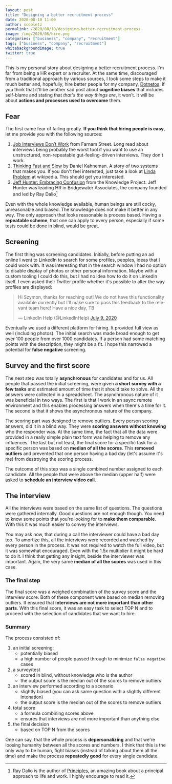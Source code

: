```yaml
---
layout: post
title: "Designing a better recruitment process"
date: 2020-08-10 11:00
author: scooletz
permalink: /2020/08/10/designing-better-recruitment-process
image: /img/2020/08/hire.png
categories: ["business", "company", "recruitment"]
tags: ["business", "company", "recruitment"]
whitebackgroundimage: true
twitter: true
---
```


This is my personal story about designing a better recruitment process. I'm far from being a HR expert or a recruiter. At the same time, discouraged from a traditional approach by various sources, I took some steps to make it much better and, hopefully, hire better people for my company, [Dotnetos](dotnetos.org). If you think that it'll be another sad post about **cognitive biases** that includes self-blame and stating that _that's the way things are_, it won't. It will be about **actions and processes used to overcome** them.

## Fear

The first came fear of failing greatly. **If you think that hiring people is easy**, let me provide you with the following sources:

1. [Job Interviews Don’t Work](https://fs.blog/2020/07/job-interviews) from Farnam Street. Long read about interviews being probably the worst tool if you want to use an unstructured, non-repeatable gut-feeling-driven interviews. They don't work.
1. [Thinking Fast and Slow](https://www.goodreads.com/book/show/11468377-thinking-fast-and-slow) by Daniel Kahneman. A story of two systems that makes you. If you don't feel interested, just take a look at [Linda Problem](https://en.wikipedia.org/wiki/Conjunction_fallacy) at wikipedia. This should get you interested.
1. [Jeff Hunter: Embracing Confusion](https://fs.blog/knowledge-project/jeff-hunter/) from the Knowledge Project. Jeff Hunter was leading HR in Bridgewater Associates, the company founded and led by Ray Dalio[^RayDalio]

Even with the whole knowledge available, human beings are still cocky, unreasonable and biased. The knowledge does not make it better in any way. The only approach that looks reasonable is process based. Having a **repeatable scheme**, that one can apply to every person, especially if some tests could be done in blind, would be great.

## Screening

The first thing was screening candidates. Initially, before putting an ad online I went to LinkedIn to search for some profiles, peoples, ideas that I could work with. It was interesting that in the search window I had no option to disable display of photos or other personal information. Maybe with a custom tooling I could do this, but I had no idea how to do it on LinkedIn itself. I even asked their Twitter profile whether it's possible to alter the way profiles are displayed:

<blockquote class="twitter-tweet"><p lang="en" dir="ltr">Hi Szymon, thanks for reaching out! We do not have this functionality available currently but I&#39;ll make sure to pass this feedback to the relevant team here! Have a nice day, TB</p>&mdash; LinkedIn Help (@LinkedInHelp) <a href="https://twitter.com/LinkedInHelp/status/1281159219421548544?ref_src=twsrc%5Etfw">July 9, 2020</a></blockquote>

Eventually we used a different platform for hiring. It provided full view as well (including photos). The initial search was made broad enough to get over 100 people from over 1000 candidates. If a person had some matching points with the description, they might be a fit. I hope this narrowed a potential for **false negative** screening.

## Survey and the first score

The next step was totally **asynchronous** for candidates and for us. All people that passed the initial screening, were given **a short survey with a few tasks** and estimated amount of time that it should take to solve. All the answers were collected in a spreadsheet. The asynchronous nature of it was beneficial in two ways. The first is that I work in an async remote environment and this enables processing answers when there's a time for it. The second is that it shows the asynchronous nature of the company.

The scoring part was designed to remove outliers. Every person scoring answers, did it in a blind way. They were **scoring answers without knowing** who the responder was. At the same time, the fact that all the data were provided in a really simple plain text form was helping to remove any influences. The last but not least, the final score for a specific task for a specific person was based on **median of all the scores**. This **removed outliers** and prevented that one person having a bad day (let's assume it's me) from destroying the scoring process.

The outcome of this step was a single combined number assigned to each candidate. All the people that were above the median (upper half) were asked to **schedule an interview video call**.

## The interview

All the interviews were based on the same list of questions. The questions were gathered internally. Good questions are not enough though. You need to know some points that you're looking for to **make them comparable**. With this it was much easier to convey the interviews.

You may ask now, that during a call the interviewer could have a bad day too. To amortize this, all the interviews were recorded and watched by every person in the process. It was not required to watch the full video, but it was somewhat encouraged. Even with the 1.5x multiplier it might be hard to do it. I think that getting any insight, beside the interviewer was important. Again, the very same **median of all the scores** was used in this case.

### The final step

The final score was a weighed combination of the survey score and the interview score. Both of these component were based on median removing outliers. It ensured that **interviews are not more important than other parts**. With this final score, it was an easy task to select TOP N and to proceed with the selection of candidates that we want to hire.

### Summary

The process consisted of:

1. an initial screening:
    - potentially biased
    - a high number of people passed through to minimize `false negative` cases
1. a survey/test
    - scored in blind, without knowledge who is the author
    - the output score is the median out of the scores to remove outliers
1. an interview performed according to a scenario
    - slightly biased (you can ask same question with a slightly different intonation)
    - the output score is the median out of the scores to remove outliers
1. total score
    - a formula combining scores above
    - ensures that interviews are not more important than anything else
1. the final decision
    - based on TOP N from the scores

One can say, that the whole process is **depersonalizing** and that we're loosing humanity between all the scores and numbers. I think that this is the only way to be human, fight biases (instead of talking about them all the time) and make the process **repeatedly good** for every single candidate.

[^RayDalio]: Ray Dalio is the author of [Principles](https://www.goodreads.com/review/show/2254565243), an amazing book about a principal approach to life and work. I highly encourage to read it.

